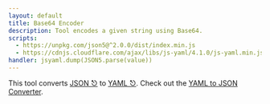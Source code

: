 ```yaml
---
layout: default
title: Base64 Encoder
description: Tool encodes a given string using Base64.
scripts:
  - https://unpkg.com/json5@^2.0.0/dist/index.min.js
  - https://cdnjs.cloudflare.com/ajax/libs/js-yaml/4.1.0/js-yaml.min.js
handler: jsyaml.dump(JSON5.parse(value))
---
```


This tool converts [JSON ⎋](https://www.json.org/json-en.html) to [YAML ⎋](https://yaml.org/).
  Check out the [YAML to JSON Converter](yaml-to-json).
